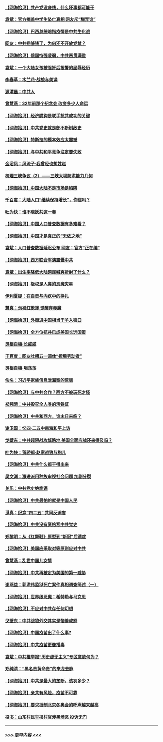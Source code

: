 #### [【网海拾贝】共产党没底线，什么坏事都可能干](../pages/nsc993/n12942090.md?t=05122002) 
#### [袁斌：官方掩盖中学生坠亡真相 网友斥“糊弄谁”](../pages/nsc993/n12942029.md?t=05122002) 
#### [【网海拾贝】巴西总统暗指疫情是中共生化战](../pages/nsc993/n12938999.md?t=05122002) 
#### [网友：中共捞够钱了，为何还不开放党禁？](../pages/nsc993/n12938952.md?t=05122002) 
#### [【网海拾贝】俄国恃强凌弱，中共恶贯满盈](../pages/nsc993/n12936626.md?t=05122002) 
#### [袁斌：一个大陆女孩被强奸后报警的屈辱经历](../pages/nsc993/n12936547.md?t=05122002) 
#### [李春草：木兰花·战狼与美谍](../pages/nsc993/n12935995.md?t=05122002) 
#### [源清晨：中共人](../pages/nsc993/n12935589.md?t=05122002) 
#### [曾慧燕：32年前那个纪念会 改变多少人命运](../pages/nsc993/n12934233.md?t=05122002) 
#### [【网海拾贝】经济脱钩是联手抗共成功的关键](../pages/nsc993/n12934176.md?t=05122002) 
#### [【网海拾贝】中共党史就是部不断树敌史](../pages/nsc993/n12932844.md?t=05122002) 
#### [【网海拾贝】特斯拉的模本效应太震撼](../pages/nsc993/n12925626.md?t=05122002) 
#### [【网海拾贝】与中共和平竞争注定要失败](../pages/nsc993/n12923326.md?t=05122002) 
#### [金浴凤：风流子‧我曾经也想姓赵](../pages/nsc993/n12920911.md?t=05122002) 
#### [梳理三峡争议（2）——三峡大坝防洪能力几何](../pages/nsc993/n12920173.md?t=05122002) 
#### [【网海拾贝】中国大陆不是市场是陷阱](../pages/nsc993/n12920143.md?t=05122002) 
#### [千百度：大陆人口“继续保持增长”，你信吗？](../pages/nsc993/n12918946.md?t=05122002) 
#### [吐为快：谁不晓妖共这一套](../pages/nsc993/n12918941.md?t=05122002) 
#### [【网海拾贝】中国人口普查数据有多难看？](../pages/nsc993/n12917822.md?t=05122002) 
#### [【网海拾贝】中国才是真正的“无依之地”](../pages/nsc993/n12915845.md?t=05122002) 
#### [袁斌：人口普查数据延迟公布 网友：官方“正在编”](../pages/nsc993/n12915748.md?t=05122002) 
#### [【网海拾贝】西方联合军演震慑中共](../pages/nsc993/n12913466.md?t=05122002) 
#### [袁斌：出生率降低大陆网民喊爽折射了什么？](../pages/nsc993/n12913365.md?t=05122002) 
#### [【网海拾贝】极权是人类的恶魔灾星](../pages/nsc993/n12910697.md?t=05122002) 
#### [伊利夏提：在自责与内疚中的挣扎](../pages/nsc993/n12910493.md?t=05122002) 
#### [慧真：勿被红歌迷 觉醒弃赤魔](../pages/nsc993/n12910485.md?t=05122002) 
#### [【网海拾贝】外商进中国相当于羊入狼口](../pages/nsc993/n12908274.md?t=05122002) 
#### [【网海拾贝】全方位抗共已成美国长远国策](../pages/nsc993/n12906878.md?t=05122002) 
#### [灵根自植‧长戚戚](../pages/nsc993/n12905585.md?t=05122002) 
#### [千百度：网友吐槽五一调休“折腾劳动者”](../pages/nsc993/n12905934.md?t=05122002) 
#### [灵根自植‧坦荡荡](../pages/nsc993/n12905562.md?t=05122002) 
#### [佚名：习近平家族信息泄漏案的荒唐](../pages/nsc993/n12904705.md?t=05122002) 
#### [【网海拾贝】与中共合作？西方不被玩死才怪](../pages/nsc993/n12903873.md?t=05122002) 
#### [郑纯清：中共毁灭全人类的活铁证](../pages/nsc993/n12903785.md?t=05122002) 
#### [【网海拾贝】中共和西方，谁末日来临？](../pages/nsc993/n12903482.md?t=05122002) 
#### [谢卫国：忆四‧二五中南海和平上访](../pages/nsc993/n12902192.md?t=05122002) 
#### [戈壁东：中共超限战攻城略地 美国全面应战还来得及吗？](../pages/nsc993/n12902297.md?t=05122002) 
#### [吐为快：贺骄郎‧赵家战狼与狗儿](../pages/nsc993/n12902280.md?t=05122002) 
#### [【网海拾贝】中共什么都干得出来](../pages/nsc993/n12897500.md?t=05122002) 
#### [吴文渊：激进派用种族审视社会问题 加剧分裂](../pages/nsc993/n12893881.md?t=05122002) 
#### [关乐：中共党史绝笔谣](../pages/nsc993/n12897270.md?t=05122002) 
#### [【网海拾贝】中共最怕的就是中国人民](../pages/nsc993/n12894705.md?t=05122002) 
#### [觅真：纪念“四二五” 共同反迫害](../pages/nsc993/n12894553.md?t=05122002) 
#### [【网海拾贝】中共没有资格写中共党史](../pages/nsc993/n12892231.md?t=05122002) 
#### [郑黎明：从《红舞鞋》原型到“新冠”后遗症](../pages/nsc993/n12890469.md?t=05122002) 
#### [【网海拾贝】美国应采取对等原则应对中共](../pages/nsc993/n12889176.md?t=05122002) 
#### [曾慧燕：乱世中国儿女情](../pages/nsc993/n12887931.md?t=05122002) 
#### [【网海拾贝】中共再被定为美国的第一威胁](../pages/nsc993/n12887580.md?t=05122002) 
#### [谢燕益：郭洪伟监狱死亡案件真相调查简述（一）](../pages/nsc993/n12885648.md?t=05122002) 
#### [【网海拾贝】世界级恶魔：希特勒与马克思](../pages/nsc993/n12884062.md?t=05122002) 
#### [【网海拾贝】不应对中共存任何幻想](../pages/nsc993/n12881460.md?t=05122002) 
#### [戈壁东：中共战狼外交其实是恼羞成怒](../pages/nsc993/n12880392.md?t=05122002) 
#### [【网海拾贝】中国疫苗出了什么事?](../pages/nsc993/n12879124.md?t=05122002) 
#### [【网海拾贝】中共疫苗更像播毒](../pages/nsc993/n12876631.md?t=05122002) 
#### [袁斌：中共推举报“历史虚无主义”专区意欲何为？](../pages/nsc993/n12876530.md?t=05122002) 
#### [郑纯清：“黑名贵黄命贵”的来龙去脉](../pages/nsc993/n12875589.md?t=05122002) 
#### [【网海拾贝】中共是最大的垄断，该罚多少？](../pages/nsc993/n12874006.md?t=05122002) 
#### [【网海拾贝】亲共有风险，疫苗不可靠](../pages/nsc993/n12872224.md?t=05122002) 
#### [【网海拾贝】要求抵制北京冬奥会的呼声越来越高](../pages/nsc993/n12868962.md?t=05122002) 
#### [投书：山东村民举报村官涉黑涉恶 投诉无门](../pages/nsc993/n12869726.md?t=05122002) 

----
#### [ >>> 更早内容 <<< ](../indexes/nsc993-earlier.md)
